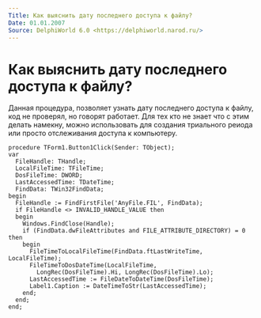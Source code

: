 ```yaml
---
Title: Как выяснить дату последнего доступа к файлу?
Date: 01.01.2007
Source: DelphiWorld 6.0 <https://delphiworld.narod.ru/>
---
```



Как выяснить дату последнего доступа к файлу?
=============================================

Данная процедура, позволяет узнать дату последнего доступа к файлу, код
не проверял, но говорят работает. Для тех кто не знает что с этим делать
намекну, можно использовать для создания триального реиода или просто
отслеживания доступа к компьютеру.

    procedure TForm1.Button1Click(Sender: TObject);
    var
      FileHandle: THandle;
      LocalFileTime: TFileTime;
      DosFileTime: DWORD;
      LastAccessedTime: TDateTime;
      FindData: TWin32FindData;
    begin
      FileHandle := FindFirstFile('AnyFile.FIL', FindData);
      if FileHandle <> INVALID_HANDLE_VALUE then
      begin
        Windows.FindClose(Handle);
        if (FindData.dwFileAttributes and FILE_ATTRIBUTE_DIRECTORY) = 0 then
        begin
          FileTimeToLocalFileTime(FindData.ftLastWriteTime, LocalFileTime);
          FileTimeToDosDateTime(LocalFileTime,
            LongRec(DosFileTime).Hi, LongRec(DosFileTime).Lo);
          LastAccessedTime := FileDateToDateTime(DosFileTime);
          Label1.Caption := DateTimeToStr(LastAccessedTime);
        end;
      end;
    end;


